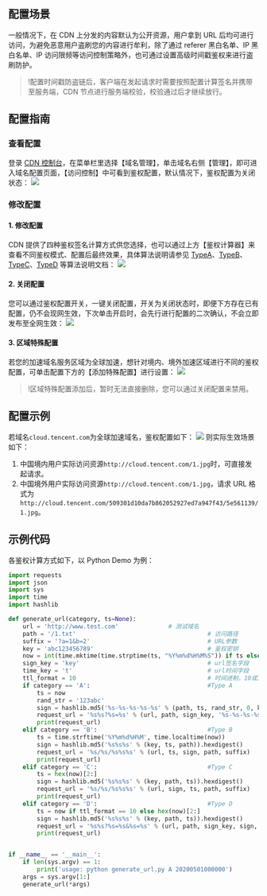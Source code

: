 
## 配置场景
一般情况下，在 CDN 上分发的内容默认为公开资源，用户拿到 URL 后均可进行访问，为避免恶意用户盗刷您的内容进行牟利，除了通过 referer 黑白名单、IP 黑白名单、IP 访问限频等访问控制策略外，也可通过设置高级时间戳鉴权来进行盗刷防护。

> !配置时间戳防盗链后，客户端在发起请求时需要按照配置计算签名并携带至服务端，CDN 节点进行服务端校验，校验通过后才继续放行。

## 配置指南
### 查看配置
登录 [CDN 控制台](https://console.cloud.tencent.com/cdn)，在菜单栏里选择【域名管理】，单击域名右侧【管理】，即可进入域名配置页面，【访问控制】中可看到鉴权配置，默认情况下，鉴权配置为关闭状态：
![](https://main.qcloudimg.com/raw/64a08a1ca54b41ca8a5ff0dd2dbca70b.png)

### 修改配置
#### 1. 修改配置
CDN 提供了四种鉴权签名计算方式供您选择，也可以通过上方【鉴权计算器】来查看不同鉴权模式、配置后最终效果，具体算法说明请参见 [TypeA](https://cloud.tencent.com/document/product/228/41623)、[TypeB](https://cloud.tencent.com/document/product/228/41871)、[TypeC](https://cloud.tencent.com/document/product/228/41624)、[TypeD](https://cloud.tencent.com/document/product/228/41625) 等算法说明文档：
![](https://main.qcloudimg.com/raw/329165fa369f82320909166396390048.png)

#### 2. 关闭配置
您可以通过鉴权配置开关，一键关闭配置，开关为关闭状态时，即便下方存在已有配置，仍不会现网生效，下次单击开启时，会先行进行配置的二次确认，不会立即发布至全网生效：
![](https://main.qcloudimg.com/raw/5527e5fd22f68e0948223368288dead1.png)
#### 3. 区域特殊配置
若您的加速域名服务区域为全球加速，想针对境内、境外加速区域进行不同的鉴权配置，可单击配置下方的【添加特殊配置】进行设置：
![](https://main.qcloudimg.com/raw/d685821a557fc1d276e3f8458620543a.png)

> !区域特殊配置添加后，暂时无法直接删除，您可以通过关闭配置来禁用。

## 配置示例
若域名`cloud.tencent.com`为全球加速域名，鉴权配置如下：
![](https://main.qcloudimg.com/raw/3e41be9e5ced13a8938336de16657bf0.png)
则实际生效场景如下：
1. 中国境内用户实际访问资源`http://cloud.tencent.com/1.jpg`时，可直接发起请求。
2. 中国境外用户实际访问资源`http://cloud.tencent.com/1.jpg`，请求 URL 格式为 `http://cloud.tencent.com/509301d10da7b862052927ed7a947f43/5e561139/1.jpg`。


## 示例代码

各鉴权计算方式如下，以 Python Demo 为例：

```Python
import requests
import json
import sys
import time
import hashlib

def generate_url(category, ts=None):
    url = 'http://www.test.com'              # 测试域名
    path = '/1.txt'                                     # 访问路径
    suffix = '?a=1&b=2'                                 # URL参数
    key = 'abc123456789'                                # 鉴权密钥
    now = int(time.mktime(time.strptime(ts, "%Y%m%d%H%M%S")) if ts else time.time())                # 如果输入了时间，用输入ts，否则用当前ts
    sign_key = 'key'                                    # url签名字段
    time_key = 't'                                      # url时间字段
    ttl_format = 10                                     # 时间进制，10或16，只有typeD支持
    if category == 'A':                                 #Type A
        ts = now
        rand_str = '123abc'
        sign = hashlib.md5('%s-%s-%s-%s-%s' % (path, ts, rand_str, 0, key)).hexdigest()
        request_url = '%s%s?%s=%s' % (url, path, sign_key, '%s-%s-%s-%s' % (ts, rand_str, 0, sign))
        print(request_url)
    elif category == 'B':                               #Type B
        ts = time.strftime('%Y%m%d%H%M', time.localtime(now))
        sign = hashlib.md5('%s%s%s' % (key, ts, path)).hexdigest()
        request_url = '%s/%s/%s%s%s' % (url, ts, sign, path, suffix)
        print(request_url)
    elif category == 'C':                               #Type C
        ts = hex(now)[2:]
        sign = hashlib.md5('%s%s%s' % (key, path, ts)).hexdigest()
        request_url = '%s/%s/%s%s%s' % (url, sign, ts, path, suffix)
        print(request_url)
    elif category == 'D':                               #Type D
        ts = now if ttl_format == 10 else hex(now)[2:]
        sign = hashlib.md5('%s%s%s' % (key, path, ts)).hexdigest()
        request_url = '%s%s?%s=%s&%s=%s' % (url, path, sign_key, sign, time_key, ts)
        print(request_url)


if __name__ == '__main__':
    if len(sys.argv) == 1:
        print('usage: python generate_url.py A 20200501000000')
    args = sys.argv[1:]
    generate_url(*args)
```
